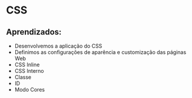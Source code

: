 # CSS

## Aprendizados:

- Desenvolvemos a aplicação do CSS
- Definimos as configurações de aparência e customização das páginas Web
- CSS Inline
- CSS Interno
- Classe
- ID
- Modo Cores
